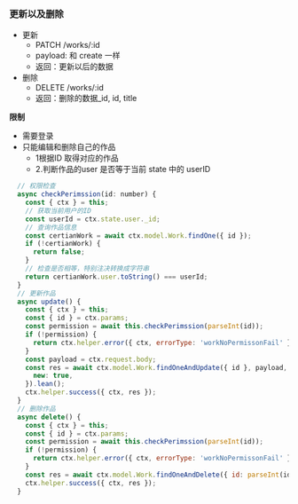 ### 更新以及删除

* 更新
  * PATCH /works/:id
  * payload: 和 create 一样
  * 返回：更新以后的数据
* 删除
  * DELETE /works/:id
  * 返回：删除的数据_id, id, title

**限制**

* 需要登录
* 只能编辑和删除自己的作品
  * 1根据ID 取得对应的作品
  * 2.判断作品的user 是否等于当前 state 中的 userID

```javascript
  // 权限检查
  async checkPerimssion(id: number) {
    const { ctx } = this;
    // 获取当前用户的ID
    const userId = ctx.state.user._id;
    // 查询作品信息
    const certianWork = await ctx.model.Work.findOne({ id });
    if (!certianWork) {
      return false;
    }
    // 检查是否相等，特别注决转换成字符串
    return certianWork.user.toString() === userId;
  }
  // 更新作品
  async update() {
    const { ctx } = this;
    const { id } = ctx.params;
    const permission = await this.checkPerimssion(parseInt(id));
    if (!permission) {
      return ctx.helper.error({ ctx, errorType: 'workNoPermissonFail' });
    }
    const payload = ctx.request.body;
    const res = await ctx.model.Work.findOneAndUpdate({ id }, payload, {
      new: true,
    }).lean();
    ctx.helper.success({ ctx, res });
  }
  // 删除作品
  async delete() {
    const { ctx } = this;
    const { id } = ctx.params;
    const permission = await this.checkPerimssion(parseInt(id));
    if (!permission) {
      return ctx.helper.error({ ctx, errorType: 'workNoPermissonFail' });
    }
    const res = await ctx.model.Work.findOneAndDelete({ id: parseInt(id) }).select('_id id title').lean();
    ctx.helper.success({ ctx, res });
  }
```
